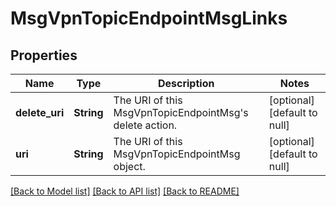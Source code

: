 # MsgVpnTopicEndpointMsgLinks

## Properties
Name | Type | Description | Notes
------------ | ------------- | ------------- | -------------
**delete_uri** | **String** | The URI of this MsgVpnTopicEndpointMsg&#39;s delete action. | [optional] [default to null]
**uri** | **String** | The URI of this MsgVpnTopicEndpointMsg object. | [optional] [default to null]

[[Back to Model list]](../README.md#documentation-for-models) [[Back to API list]](../README.md#documentation-for-api-endpoints) [[Back to README]](../README.md)


